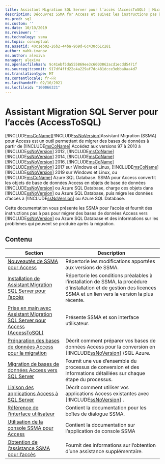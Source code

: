 ```yaml
---
title: Assistant Migration SQL Server pour l’accès (AccessToSQL) | Microsoft Docs
description: Découvrez SSMA for Access et suivez les instructions pas à pas pour migrer des bases de données Access vers SQL Server ou Azure SQL Database.
ms.prod: sql
ms.custom: ''
ms.date: 10/10/2019
ms.reviewer: ''
ms.technology: ssma
ms.topic: conceptual
ms.assetid: 40c1eb02-26b2-44ba-969d-6c430c61c281
author: nahk-ivanov
ms.author: alexiva
manager: alexiva
ms.openlocfilehash: 9c41ebf5da555869ee3c6603062acd1ecdd5471f
ms.sourcegitcommit: 917df4ffd22e4a229af7dc481dcce3ebba0aa4d7
ms.translationtype: MT
ms.contentlocale: fr-FR
ms.lasthandoff: 02/10/2021
ms.locfileid: "100066321"
---
```

# <a name="sql-server-migration-assistant-for-access-accesstosql"></a>Assistant Migration SQL Server pour l’accès (AccessToSQL)

[!INCLUDE[msCoName](../../includes/msconame_md.md)][!INCLUDE[ssNoVersion](../../includes/ssnoversion-md.md)]Assistant Migration (SSMA) pour Access est un outil permettant de migrer des bases de données à partir de [!INCLUDE[msCoName](../../includes/msconame_md.md)] Accédez aux versions 97 à 2010 à [!INCLUDE[ssNoVersion](../../includes/ssnoversion-md.md)] 2012, [!INCLUDE[msCoName](../../includes/msconame_md.md)] [!INCLUDE[ssNoVersion](../../includes/ssnoversion-md.md)] 2014, [!INCLUDE[msCoName](../../includes/msconame_md.md)] [!INCLUDE[ssNoVersion](../../includes/ssnoversion-md.md)] 2016, [!INCLUDE[msCoName](../../includes/msconame_md.md)] [!INCLUDE[ssNoVersion](../../includes/ssnoversion-md.md)] 2017 sur Windows et Linux, [!INCLUDE[msCoName](../../includes/msconame_md.md)] [!INCLUDE[ssNoVersion](../../includes/ssnoversion-md.md)] 2019 sur Windows et Linux, ou [!INCLUDE[msCoName](../../includes/msconame_md.md)] Azure SQL Database. SSMA pour Access convertit les objets de base de données Access en objets de base de données [!INCLUDE[ssNoVersion](../../includes/ssnoversion-md.md)] ou Azure SQL Database, charge ces objets dans [!INCLUDE[ssNoVersion](../../includes/ssnoversion-md.md)] ou Azure SQL Database, puis migre les données d’accès à [!INCLUDE[ssNoVersion](../../includes/ssnoversion-md.md)] ou Azure SQL Database.
  
Cette documentation vous présente les SSMA pour l’accès et fournit des instructions pas à pas pour migrer des bases de données Access vers [!INCLUDE[ssNoVersion](../../includes/ssnoversion-md.md)] ou Azure SQL Database et des informations sur les problèmes qui peuvent se produire après la migration.  
  
## <a name="contents"></a>Contenu  
  
|Section|Description|
|-----------|---------------|
|[Nouveautés de SSMA pour Access](./what-s-new-in-ssma-for-access-accesstosql.md)|Répertorie les modifications apportées aux versions de SSMA.|  
|[Installation de Assistant Migration SQL Server pour l’accès](installing-sql-server-migration-assistant-for-access-accesstosql.md)|Répertorie les conditions préalables à l’installation de SSMA, la procédure d’installation et de gestion des licences SSMA et un lien vers la version la plus récente.|  
|[Prise en main avec Assistant Migration SQL Server pour Access &#40;AccessToSQL&#41;](../../ssma/access/getting-started-with-sql-server-migration-assistant-for-access-accesstosql.md)|Présente SSMA et son interface utilisateur.|  
|[Préparation des bases de données Access pour la migration](preparing-access-databases-for-migration-accesstosql.md)|Décrit comment préparer vos bases de données Access pour la conversion en [!INCLUDE[ssNoVersion](../../includes/ssnoversion-md.md)] /SQL Azure.|  
|[Migration de bases de données Access vers SQL Server](migrating-access-databases-to-sql-server-azure-sql-db-accesstosql.md)|Fournit une vue d’ensemble du processus de conversion et des informations détaillées sur chaque étape du processus.|  
|[Liaison des applications Access à SQL Server](linking-access-applications-to-sql-server-azure-sql-db-accesstosql.md)|Décrit comment utiliser vos applications Access existantes avec [!INCLUDE[ssNoVersion](../../includes/ssnoversion-md.md)] .|  
|[Référence de l’interface utilisateur](user-interface-reference-accesstosql.md)|Contient la documentation pour les boîtes de dialogue SSMA.|  
|[Utilisation de la console SSMA pour Access](working-with-ssma-for-access-console-accesstosql.md)|Contient la documentation sur l’application de console SSMA|  
|[Obtention de l’assistance SSMA pour l’accès](../sql-server-migration-assistant.md)|Fournit des informations sur l’obtention d’une assistance supplémentaire.|